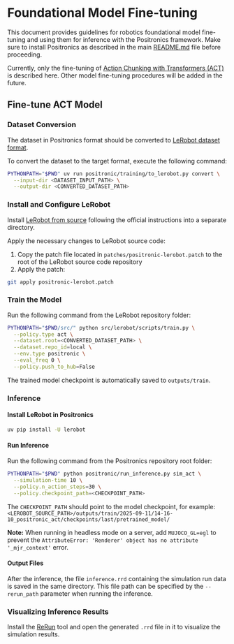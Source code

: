 # Foundational Model Fine-tuning

This document provides guidelines for robotics foundational model fine-tuning and using them for inference with the Positronics framework. Make sure to install Positronics as described in the main [README.md](README.md) file before proceeding.

Currently, only the fine-tuning of [Action Chunking with Transformers (ACT)](https://tonyzhaozh.github.io/aloha/) is described here. Other model fine-tuning procedures will be added in the future.

## Fine-tune ACT Model

### Dataset Conversion
The dataset in Positronics format should be converted to [LeRobot dataset format](https://github.com/huggingface/lerobot#the-lerobotdataset-format).

To convert the dataset to the target format, execute the following command:

```bash
PYTHONPATH="$PWD" uv run positronic/training/to_lerobot.py convert \
  --input-dir <DATASET_INPUT_PATH> \
  --output-dir <CONVERTED_DATASET_PATH>
```

### Install and Configure LeRobot

Install [LeRobot from source](https://github.com/huggingface/lerobot#from-source) following the official instructions into a separate directory.

Apply the necessary changes to LeRobot source code:
1. Copy the patch file located in `patches/positronic-lerobot.patch` to the root of the LeRobot source code repository
2. Apply the patch:

```bash
git apply positronic-lerobot.patch
```

### Train the Model

Run the following command from the LeRobot repository folder:

```bash
PYTHONPATH="$PWD/src/" python src/lerobot/scripts/train.py \
  --policy.type act \
  --dataset.root=<CONVERTED_DATASET_PATH> \
  --dataset.repo_id=local \
  --env.type positronic \
  --eval_freq 0 \
  --policy.push_to_hub=False
```

The trained model checkpoint is automatically saved to `outputs/train`.

### Inference

#### Install LeRobot in Positronics

```bash
uv pip install -U lerobot
```

#### Run Inference

Run the following command from the Positronics repository root folder:

```bash
PYTHONPATH="$PWD" python positronic/run_inference.py sim_act \
  --simulation-time 10 \
  --policy.n_action_steps=30 \
  --policy.checkpoint_path=<CHECKPOINT_PATH>
```

The `CHECKPOINT_PATH` should point to the model checkpoint, for example:
`<LEROBOT_SOURCE_PATH>/outputs/train/2025-09-11/14-16-10_positronic_act/checkpoints/last/pretrained_model/`

**Note:** When running in headless mode on a server, add `MUJOCO_GL=egl` to prevent the `AttributeError: 'Renderer' object has no attribute '_mjr_context'` error.

#### Output Files

After the inference, the file `inference.rrd` containing the simulation run data is saved in the same directory. This file path can be specified by the `--rerun_path` parameter when running the inference.

### Visualizing Inference Results

Install the [ReRun](https://rerun.io/) tool and open the generated `.rrd` file in it to visualize the simulation results.